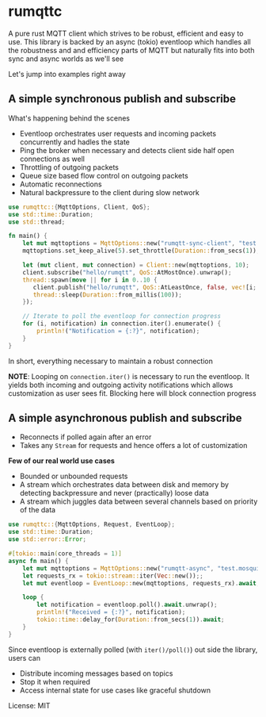 # rumqttc

A pure rust MQTT client which strives to be robust, efficient and easy to use.
This library is backed by an async (tokio) eventloop which handles all the robustness and
and efficiency parts of MQTT but naturally fits into both sync and async worlds as we'll see

Let's jump into examples right away

A simple synchronous publish and subscribe
----------------------------

What's happening behind the scenes
- Eventloop orchestrates user requests and incoming packets concurrently and hadles the state
- Ping the broker when necessary and detects client side half open connections as well
- Throttling of outgoing packets
- Queue size based flow control on outgoing packets
- Automatic reconnections
- Natural backpressure to the client during slow network

```rust
use rumqttc::{MqttOptions, Client, QoS};
use std::time::Duration;
use std::thread;

fn main() {
    let mut mqttoptions = MqttOptions::new("rumqtt-sync-client", "test.mosquitto.org", 1883);
    mqttoptions.set_keep_alive(5).set_throttle(Duration::from_secs(1));

    let (mut client, mut connection) = Client::new(mqttoptions, 10);
    client.subscribe("hello/rumqtt", QoS::AtMostOnce).unwrap();
    thread::spawn(move || for i in 0..10 {
       client.publish("hello/rumqtt", QoS::AtLeastOnce, false, vec![i; i as usize]).unwrap();
       thread::sleep(Duration::from_millis(100));
    });

    // Iterate to poll the eventloop for connection progress
    for (i, notification) in connection.iter().enumerate() {
        println!("Notification = {:?}", notification);
    }
}
```

In short, everything necessary to maintain a robust connection

**NOTE**: Looping on `connection.iter()` is necessary to run the eventloop. It yields both
incoming and outgoing activity notifications which allows customization as user sees fit.
Blocking here will block connection progress

A simple asynchronous publish and subscribe
------------------------------
- Reconnects if polled again after an error
- Takes any `Stream` for requests and hence offers a lot of customization

**Few of our real world use cases**
- Bounded or unbounded requests
- A stream which orchestrates data between disk and memory by detecting backpressure and never (practically) loose data
- A stream which juggles data between several channels based on priority of the data

```rust
use rumqttc::{MqttOptions, Request, EventLoop};
use std::time::Duration;
use std::error::Error;

#[tokio::main(core_threads = 1)]
async fn main() {
    let mut mqttoptions = MqttOptions::new("rumqtt-async", "test.mosquitto.org", 1883);
    let requests_rx = tokio::stream::iter(Vec::new());;
    let mut eventloop = EventLoop::new(mqttoptions, requests_rx).await;

    loop {
        let notification = eventloop.poll().await.unwrap();
        println!("Received = {:?}", notification);
        tokio::time::delay_for(Duration::from_secs(1)).await;
    }
}
```

Since eventloop is externally polled (with `iter()/poll()`) out side the library, users can
- Distribute incoming messages based on topics
- Stop it when required
- Access internal state for use cases like graceful shutdown

License: MIT
